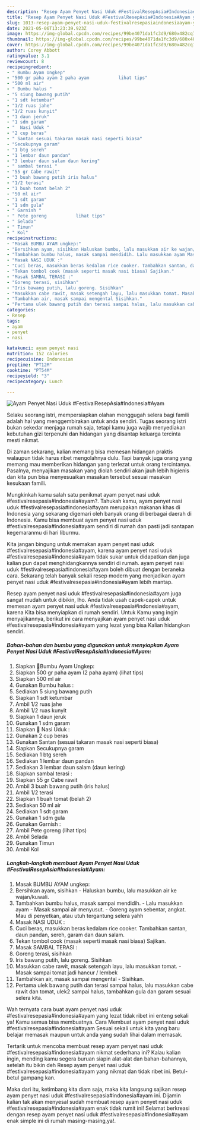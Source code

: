 ```yaml
---
description: "Resep Ayam Penyet Nasi Uduk #FestivalResepAsia#Indonesia#Ayam yang enak Untuk Jualan"
title: "Resep Ayam Penyet Nasi Uduk #FestivalResepAsia#Indonesia#Ayam yang enak Untuk Jualan"
slug: 1013-resep-ayam-penyet-nasi-uduk-festivalresepasiaindonesiaayam-yang-enak-untuk-jualan
date: 2021-05-06T13:23:39.923Z
image: https://img-global.cpcdn.com/recipes/99be4071da1fc3d9/680x482cq70/ayam-penyet-nasi-uduk-festivalresepasiaindonesiaayam-foto-resep-utama.jpg
thumbnail: https://img-global.cpcdn.com/recipes/99be4071da1fc3d9/680x482cq70/ayam-penyet-nasi-uduk-festivalresepasiaindonesiaayam-foto-resep-utama.jpg
cover: https://img-global.cpcdn.com/recipes/99be4071da1fc3d9/680x482cq70/ayam-penyet-nasi-uduk-festivalresepasiaindonesiaayam-foto-resep-utama.jpg
author: Corey Abbott
ratingvalue: 3.1
reviewcount: 8
recipeingredient:
- " Bumbu Ayam Ungkep"
- "500 gr paha ayam 2 paha ayam           lihat tips"
- "500 ml air"
- " Bumbu halus "
- "5 siung bawang putih"
- "1 sdt ketumbar"
- "1/2 ruas jahe"
- "1/2 ruas kunyit"
- "1 daun jeruk"
- "1 sdm garam"
- "  Nasi Uduk "
- "2 cup beras"
- " Santan sesuai takaran masak nasi seperti biasa"
- "Secukupnya garam"
- "1 btg sereh"
- "1 lembar daun pandan"
- "3 lembar daun salam daun kering"
- " sambal terasi "
- "55 gr Cabe rawit"
- "3 buah bawang putih iris halus"
- "1/2 terasi"
- "1 buah tomat belah 2"
- "50 ml air"
- "1 sdt garam"
- "1 sdm gula"
- " Garnish "
- " Pete goreng           lihat tips"
- " Selada"
- " Timun"
- " Kol"
recipeinstructions:
- "Masak BUMBU AYAM ungkep:"
- "Bersihkan ayam, sisihkan Haluskan bumbu, lalu masukkan air ke wajan/kuwali."
- "Tambahkan bumbu halus, masak sampai mendidih. Lalu masukkan ayam Masak sampai air menyusut. Goreng ayam sebentar, angkat. Mau di penyetkan, atau utuh tergantung selera yahh"
- "Masak NASI UDUK :"
- "Cuci beras, masukkan beras kedalam rice cooker. Tambahkan santan, daun pandan, sereh, garam dan daun salam."
- "Tekan tombol cook (masak seperti masak nasi biasa) Sajikan."
- "Masak SAMBAL TERASI :"
- "Goreng terasi, sisihkan"
- "Iris bawang putih, lalu goreng. Sisihkan"
- "Masukkan cabe rawit, masak setengah layu, lalu masukkan tomat. Masak sampai tomat jadi hancur / lembek"
- "Tambahkan air, masak sampai mengental Sisihkan."
- "Pertama ulek bawang putih dan terasi sampai halus, lalu masukkan cabe rawit dan tomat, ulek2 sampai halus, tambahkan gula dan garam sesuai selera kita."
categories:
- Resep
tags:
- ayam
- penyet
- nasi

katakunci: ayam penyet nasi 
nutrition: 152 calories
recipecuisine: Indonesian
preptime: "PT12M"
cooktime: "PT54M"
recipeyield: "3"
recipecategory: Lunch

---
```



![Ayam Penyet Nasi Uduk #FestivalResepAsia#Indonesia#Ayam](https://img-global.cpcdn.com/recipes/99be4071da1fc3d9/680x482cq70/ayam-penyet-nasi-uduk-festivalresepasiaindonesiaayam-foto-resep-utama.jpg)

Selaku seorang istri, mempersiapkan olahan menggugah selera bagi famili adalah hal yang menggembirakan untuk anda sendiri. Tugas seorang istri bukan sekedar menjaga rumah saja, tetapi kamu juga wajib menyediakan kebutuhan gizi terpenuhi dan hidangan yang disantap keluarga tercinta mesti nikmat.

Di zaman  sekarang, kalian memang bisa memesan hidangan praktis walaupun tidak harus ribet mengolahnya dulu. Tapi banyak juga orang yang memang mau memberikan hidangan yang terlezat untuk orang tercintanya. Pasalnya, menyajikan masakan yang diolah sendiri akan jauh lebih higienis dan kita pun bisa menyesuaikan masakan tersebut sesuai masakan kesukaan famili. 



Mungkinkah kamu salah satu penikmat ayam penyet nasi uduk #festivalresepasia#indonesia#ayam?. Tahukah kamu, ayam penyet nasi uduk #festivalresepasia#indonesia#ayam merupakan makanan khas di Indonesia yang sekarang digemari oleh banyak orang di berbagai daerah di Indonesia. Kamu bisa membuat ayam penyet nasi uduk #festivalresepasia#indonesia#ayam sendiri di rumah dan pasti jadi santapan kegemaranmu di hari liburmu.

Kita jangan bingung untuk memakan ayam penyet nasi uduk #festivalresepasia#indonesia#ayam, karena ayam penyet nasi uduk #festivalresepasia#indonesia#ayam tidak sukar untuk didapatkan dan juga kalian pun dapat menghidangkannya sendiri di rumah. ayam penyet nasi uduk #festivalresepasia#indonesia#ayam boleh dibuat dengan beraneka cara. Sekarang telah banyak sekali resep modern yang menjadikan ayam penyet nasi uduk #festivalresepasia#indonesia#ayam lebih mantap.

Resep ayam penyet nasi uduk #festivalresepasia#indonesia#ayam juga sangat mudah untuk dibikin, lho. Anda tidak usah capek-capek untuk memesan ayam penyet nasi uduk #festivalresepasia#indonesia#ayam, karena Kita bisa menyiapkan di rumah sendiri. Untuk Kamu yang ingin menyajikannya, berikut ini cara menyajikan ayam penyet nasi uduk #festivalresepasia#indonesia#ayam yang lezat yang bisa Kalian hidangkan sendiri.

<!--inarticleads1-->

##### Bahan-bahan dan bumbu yang digunakan untuk menyiapkan Ayam Penyet Nasi Uduk #FestivalResepAsia#Indonesia#Ayam:

1. Siapkan  🐓Bumbu Ayam Ungkep:
1. Siapkan 500 gr paha ayam (2 paha ayam)           (lihat tips)
1. Siapkan 500 ml air
1. Gunakan  Bumbu halus :
1. Sediakan 5 siung bawang putih
1. Siapkan 1 sdt ketumbar
1. Ambil 1/2 ruas jahe
1. Ambil 1/2 ruas kunyit
1. Siapkan 1 daun jeruk
1. Gunakan 1 sdm garam
1. Siapkan  🍚 Nasi Uduk :
1. Gunakan 2 cup beras
1. Gunakan  Santan (sesuai takaran masak nasi seperti biasa)
1. Siapkan Secukupnya garam
1. Sediakan 1 btg sereh
1. Sediakan 1 lembar daun pandan
1. Sediakan 3 lembar daun salam (daun kering)
1. Siapkan  sambal terasi :
1. Siapkan 55 gr Cabe rawit
1. Ambil 3 buah bawang putih (iris halus)
1. Ambil 1/2 terasi
1. Siapkan 1 buah tomat (belah 2)
1. Sediakan 50 ml air
1. Sediakan 1 sdt garam
1. Gunakan 1 sdm gula
1. Gunakan  Garnish :
1. Ambil  Pete goreng           (lihat tips)
1. Ambil  Selada
1. Gunakan  Timun
1. Ambil  Kol




<!--inarticleads2-->

##### Langkah-langkah membuat Ayam Penyet Nasi Uduk #FestivalResepAsia#Indonesia#Ayam:

1. Masak BUMBU AYAM ungkep:
1. Bersihkan ayam, sisihkan - Haluskan bumbu, lalu masukkan air ke wajan/kuwali.
1. Tambahkan bumbu halus, masak sampai mendidih. - Lalu masukkan ayam - Masak sampai air menyusut. - Goreng ayam sebentar, angkat. Mau di penyetkan, atau utuh tergantung selera yahh
1. Masak NASI UDUK :
1. Cuci beras, masukkan beras kedalam rice cooker. Tambahkan santan, daun pandan, sereh, garam dan daun salam.
1. Tekan tombol cook (masak seperti masak nasi biasa) Sajikan.
1. Masak SAMBAL TERASI :
1. Goreng terasi, sisihkan
1. Iris bawang putih, lalu goreng. Sisihkan
1. Masukkan cabe rawit, masak setengah layu, lalu masukkan tomat. - Masak sampai tomat jadi hancur / lembek
1. Tambahkan air, masak sampai mengental - Sisihkan.
1. Pertama ulek bawang putih dan terasi sampai halus, lalu masukkan cabe rawit dan tomat, ulek2 sampai halus, tambahkan gula dan garam sesuai selera kita.




Wah ternyata cara buat ayam penyet nasi uduk #festivalresepasia#indonesia#ayam yang lezat tidak ribet ini enteng sekali ya! Kamu semua bisa membuatnya. Cara Membuat ayam penyet nasi uduk #festivalresepasia#indonesia#ayam Sesuai sekali untuk kita yang baru belajar memasak maupun untuk anda yang sudah lihai dalam memasak.

Tertarik untuk mencoba membuat resep ayam penyet nasi uduk #festivalresepasia#indonesia#ayam nikmat sederhana ini? Kalau kalian ingin, mending kamu segera buruan siapin alat-alat dan bahan-bahannya, setelah itu bikin deh Resep ayam penyet nasi uduk #festivalresepasia#indonesia#ayam yang nikmat dan tidak ribet ini. Betul-betul gampang kan. 

Maka dari itu, ketimbang kita diam saja, maka kita langsung sajikan resep ayam penyet nasi uduk #festivalresepasia#indonesia#ayam ini. Dijamin kalian tak akan menyesal sudah membuat resep ayam penyet nasi uduk #festivalresepasia#indonesia#ayam enak tidak rumit ini! Selamat berkreasi dengan resep ayam penyet nasi uduk #festivalresepasia#indonesia#ayam enak simple ini di rumah masing-masing,ya!.

